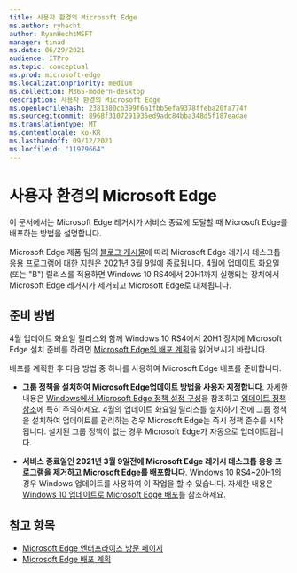 ```yaml
---
title: 사용자 환경의 Microsoft Edge
ms.author: ryhecht
author: RyanHechtMSFT
manager: tinad
ms.date: 06/29/2021
audience: ITPro
ms.topic: conceptual
ms.prod: microsoft-edge
ms.localizationpriority: medium
ms.collection: M365-modern-desktop
description: 사용자 환경의 Microsoft Edge
ms.openlocfilehash: 2381380cb399f6a1fbb5efa9378ffeba20fa774f
ms.sourcegitcommit: 8968f3107291935ed9adc84bba348d5f187eadae
ms.translationtype: MT
ms.contentlocale: ko-KR
ms.lasthandoff: 09/12/2021
ms.locfileid: "11979664"
---
```

# <a name="microsoft-edge-in-your-environment"></a>사용자 환경의 Microsoft Edge

이 문서에서는 Microsoft Edge 레거시가 서비스 종료에 도달할 때 Microsoft Edge를 배포하는 방법을 설명합니다.

Microsoft Edge 제품 팀의 [블로그 게시물](https://aka.ms/EdgeLegacyEOS)에 따라 Microsoft Edge 레거시 데스크톱 응용 프로그램에 대한 지원은 2021년 3월 9일에 종료됩니다. 4월에 업데이트 화요일(또는 "B") 릴리스를 적용하면 Windows 10 RS4에서 20H1까지 실행되는 장치에서 Microsoft Edge 레거시가 제거되고 Microsoft Edge로 대체됩니다.

## <a name="how-to-prepare"></a>준비 방법

4월 업데이트 화요일 릴리스와 함께 Windows 10 RS4에서 20H1 장치에 Microsoft Edge 설치 준비를 하려면 [Microsoft Edge의 배포 계획](deploy-edge-plan-deployment.md)을 읽어보시기 바랍니다.

배포를 계획한 후 다음 방법 중 하나를 사용하여 Microsoft Edge 배포를 준비합니다.

- **그룹 정책을 설치하여 Microsoft Edge업데이트 방법을 사용자 지정합니다**. 자세한 내용은 [Windows에서 Microsoft Edge 정책 설정 구성](configure-microsoft-edge.md)을 참조하고 [업데이트 정책 참조](microsoft-edge-update-policies.md)에 특히 주의하세요. 4월의 업데이트 화요일 릴리스를 설치하기 전에 그룹 정책을 설치하여 업데이트를 관리하는 경우 Microsoft Edge는 즉시 정책 준수를 시작됩니다. 설치된 그룹 정책이 없는 경우 Microsoft Edge가 자동으로 업데이트됩니다.

- **서비스 종료일인 2021년 3월 9일전에 Microsoft Edge 레거시 데스크톱 응용 프로그램을 제거하고 Microsoft Edge를 배포합니다**. Windows 10 RS4~20H1의 경우 Windows 업데이트를 사용하여 이 작업을 할 수 있습니다. 자세한 내용은 [Windows 10 업데이트로 Microsoft Edge 배포](deploy-edge-with-windows-10-updates.md)를 참조하세요.

## <a name="see-also"></a>참고 항목

- [Microsoft Edge 엔터프라이즈 방문 페이지](https://aka.ms/EdgeEnterprise)
- [Microsoft Edge 배포 계획](deploy-edge-plan-deployment.md)